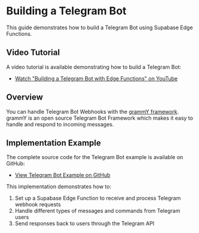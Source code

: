 # Building a Telegram Bot

This guide demonstrates how to build a Telegram Bot using Supabase Edge Functions.

## Video Tutorial

A video tutorial is available demonstrating how to build a Telegram Bot:
- [Watch "Building a Telegram Bot with Edge Functions" on YouTube](https://www.youtube.com/watch?v=AWfE3a9J_uo)

## Overview

You can handle Telegram Bot Webhooks with the [grammY framework](https://grammy.dev/). grammY is an open source Telegram Bot Framework which makes it easy to handle and respond to incoming messages.

## Implementation Example

The complete source code for the Telegram Bot example is available on GitHub:
- [View Telegram Bot Example on GitHub](https://github.com/supabase/supabase/tree/master/examples/edge-functions/supabase/functions/telegram-bot)

This implementation demonstrates how to:
1. Set up a Supabase Edge Function to receive and process Telegram webhook requests
2. Handle different types of messages and commands from Telegram users
3. Send responses back to users through the Telegram API
